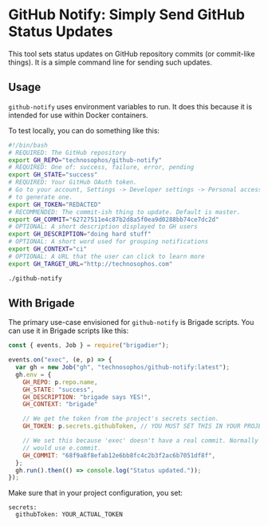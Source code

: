 # GitHub Notify: Simply Send GitHub Status Updates

This tool sets status updates on GitHub repository commits (or commit-like things).
It is a simple command line for sending such updates.

## Usage

`github-notify` uses environment variables to run. It does this because it is
intended for use within Docker containers.

To test locally, you can do something like this:

```bash
#!/bin/bash
# REQUIRED: The GitHub repository
export GH_REPO="technosophos/github-notify"
# REQUIRED: One of: success, failure, error, pending
export GH_STATE="success"
# REQUIRED: Your GitHub OAuth token.
# Go to your account, Settings -> Developer settings -> Personal access tokens
# to generate one.
export GH_TOKEN="REDACTED"
# RECOMMENDED: The commit-ish thing to update. Default is master.
export GH_COMMIT="62727511e4c87b2d8a5f0ea9d0288bb74ce7dc2d"
# OPTIONAL: A short description displayed to GH users
export GH_DESCRIPTION="doing hard stuff"
# OPTIONAL: A short word used for grouping notifications
export GH_CONTEXT="ci"
# OPTIONAL: A URL that the user can click to learn more
export GH_TARGET_URL="http://technosophos.com"

./github-notify
```

## With Brigade

The primary use-case envisioned for `github-notify` is Brigade scripts. You can
use it in Brigade scripts like this:

```javascript
const { events, Job } = require("brigadier");

events.on("exec", (e, p) => {
  var gh = new Job("gh", "technosophos/github-notify:latest");
  gh.env = {
    GH_REPO: p.repo.name,
    GH_STATE: "success",
    GH_DESCRIPTION: "brigade says YES!",
    GH_CONTEXT: "brigade"

    // We get the token from the project's secrets section.
    GH_TOKEN: p.secrets.githubToken, // YOU MUST SET THIS IN YOUR PROJECT

    // We set this because 'exec' doesn't have a real commit. Normally you
    // would use e.commit.
    GH_COMMIT: "68f9a8f8efab12e6bb8fc4c2b3f2ac6b7051df8f",
  };
  gh.run().then(() => console.log("Status updated."));
});
```

Make sure that in your project configuration, you set:

```
secrets:
  githubToken: YOUR_ACTUAL_TOKEN
```

